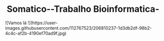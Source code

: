 <h1 align="center"> Somatico--Trabalho Bioinformatica- </h1>
![Vamos lá !](https://user-images.githubusercontent.com/112767523/206810237-1d3db2df-98b2-4c4c-af2b-4190ef70ad9f.jpg)
